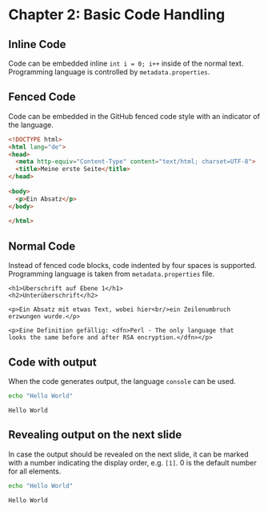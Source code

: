 # Chapter 2: Basic Code Handling

## Inline Code
  
Code can be embedded inline `int i = 0; i++` inside of the normal text. Programming language is controlled by `metadata.properties`.


## Fenced Code

Code can be embedded in the GitHub fenced code style with an indicator of the language.

```html  
<!DOCTYPE html>
<html lang="de">
<head>
  <meta http-equiv="Content-Type" content="text/html; charset=UTF-8">
  <title>Meine erste Seite</title>
</head>
  
<body>
  <p>Ein Absatz</p>
</body>
  
</html>
```


## Normal Code

Instead of fenced code blocks, code indented by four spaces is supported. Programming language is taken from `metadata.properties` file.

    <h1>Überschrift auf Ebene 1</h1>
    <h2>Unterüberschrift</h2>
    
    <p>Ein Absatz mit etwas Text, wobei hier<br/>ein Zeilenumbruch 
    erzwungen wurde.</p>
    
    <p>Eine Definition gefällig: <dfn>Perl - The only language that 
    looks the same before and after RSA encryption.</dfn></p>


## Code with output

When the code generates output, the language `console` can be used.

```bash
echo "Hello World"
```

```console
Hello World
```


## Revealing output on the next slide

In case the output should be revealed on the next slide, it can be marked with a number indicating the display order, e.g. `[1]`. 0 is the default number for all elements.

```bash
echo "Hello World"
```

```console[1]
Hello World
```
